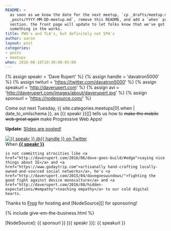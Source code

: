```yaml
---
README: >
  as soon as we know the date for the next meetup, `cp _drafts/meetup.md
  _posts/YYYY-MM-DD-meetup.md`, remove this README, and add a `when` property to this
  section. the front page will update to let folks know that we've got
  something in the works.
title: PWA's and TLA's, but definitely not SPA's
author: aaron
layout: post
categories:
- posts
- meetups
when: 2016-08-16T19:30:00-05:00
---
```


{% assign speakr = 'Dave Rupert' %}
{% assign handle = 'davatron5000' %}
{% assign twiturl = 'https://twitter.com/davatron5000' %}
{% assign speakurl = 'http://daverupert.com' %}
{% assign avi = 'http://daverupert.com/images/about/daverupert.jpg' %}
{% assign sponsurl = 'https://nodesource.com/' %}

<!--
.wowowow {
  display: inline-block;
  animation: wow 2s infinite;
}

@keyframes wow {
  0%   {transform: scale(1.0,1.0);}
  30%  {transform: scale(1.1,1.1);}
  60%  {transform: scale(1.2,1.2);}
  80%  {transform: scale(1.2,1.0);}
  100% {transform: scale(0.9,1.0);}
}
-->

<style>.wowowow {
  display: inline-block;
  -webkit-animation: wow 2s infinite;
          animation: wow 2s infinite;
}

@-webkit-keyframes wow {
  0%   {-webkit-transform: scale(1.0,1.0);transform: scale(1.0,1.0);}
  30%  {-webkit-transform: scale(1.1,1.1);transform: scale(1.1,1.1);}
  60%  {-webkit-transform: scale(1.2,1.2);transform: scale(1.2,1.2);}
  80%  {-webkit-transform: scale(1.2,1.0);transform: scale(1.2,1.0);}
  100% {-webkit-transform: scale(0.9,1.0);transform: scale(0.9,1.0);}
}

@keyframes wow {
  0%   {-webkit-transform: scale(1.0,1.0);transform: scale(1.0,1.0);}
  30%  {-webkit-transform: scale(1.1,1.1);transform: scale(1.1,1.1);}
  60%  {-webkit-transform: scale(1.2,1.2);transform: scale(1.2,1.2);}
  80%  {-webkit-transform: scale(1.2,1.0);transform: scale(1.2,1.0);}
  100% {-webkit-transform: scale(0.9,1.0);transform: scale(0.9,1.0);}
}</style>

Come out next Tuesday, <x-date>{{ site.categories.meetups[0].when | date_to_xmlschema }}</x-date>, as [{{ speakr }}][] tells us how to <strike>make the mobile web great again</strike> make <span class="wowowow">Progressive Web Apps!</span>

<strong>Update</strong>: <a href="https://speakerdeck.com/davatron5000/progressive-web-apps">Slides are posted!</a>

<div class="media-object speaker-bio">
  <a href="{{ twiturl }}">
    <img alt="{{ speakr }} @{{ handle }} on Twitter" src="{{ avi }}" />
  </a>
  <div>
    When <a href="{{ twiturl }}"><strong>{{ speakr }}</strong></a>

    is not committing atrocities like <a href="http://daverupert.com/2016/06/dave-goes-build/#edge">saying nice things about IE</a> and <a href="https://www.godaytrip.com">artisanally hand-crafting locally-owned-and-sourced social networks</a>, he's <a href="http://daverupert.com/2015/04/davegoeswindows/">fighting the good fight against device monoculture</a> and <a href="http://daverupert.com/2016/08/hidden-expectations/#empathy">teaching empathy</a> to our cold digital hearts.
  </div>
</div>

Thanks to [Frog][] for hosting and [NodeSource][] for sponsoring!

{% include give-em-the-business.html %}

[Frog]: https://www.frogdesign.com/contact/austin.html
[NodeSource]: {{ sponsurl }}
[{{ speakr }}]: {{ speakurl }}
